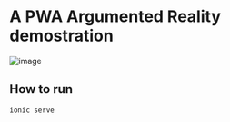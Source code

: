 # A PWA Argumented Reality demostration
![image](https://github.com/M4RC0N3/ar-demo/assets/41484946/d4e65000-3751-451c-af22-b4447307387a)


## How to run
`ionic serve`
